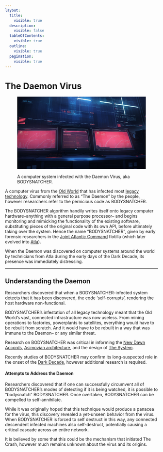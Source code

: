 ```yaml
---
layout:
  title:
    visible: true
  description:
    visible: false
  tableOfContents:
    visible: true
  outline:
    visible: true
  pagination:
    visible: true
---
```


# The Daemon Virus

<figure><img src="../../.gitbook/assets/daemon.png" alt="" width="563"><figcaption><p>A computer system infected with the Daemon Virus, aka BODYSNATCHER.</p></figcaption></figure>

A computer virus from the [Old World](../history/the-old-world.md) that has infected most [legacy technology](legacy-tech.md). Commonly referred to as “The Daemon” by the people, however researchers refer to the pernicious code as BODYSNATCHER.

The BODYSNATCHER algorithm handily writes itself onto legacy computer hardware–anything with a general purpose processor– and begins monitoring and mimicking the functionality of the existing software, substituting pieces of the original code with its own API, before ultimately taking over the system. Hence the name “BODYSNATCHER”, given by early forensic researchers in the [Joint Atlantic Command](../../nations/gata/history/the-joint-atlantic-command-jac.md) flotilla (which later evolved into [Atla](../../nations/gata/key-locations/atla.md)).

When the Daemon was discovered on computer systems around the world by technicians from Atla during the early days of the Dark Decade, its presence was immediately distressing.

***

## Understanding the Daemon

Researchers discovered that when a BODYSNATCHER-infected system detects that it has been discovered, the code ‘self-corrupts’, rendering the host hardware non-functional.

BODYSNATCHER’s infestation of all legacy technology meant that the Old World’s vast, connected infrastructure was now useless. From mining operations to factories, powerplants to satellites, everything would have to be rebuilt from scratch. And it would have to be rebuilt in a way that was immune to the Daemon– or any similar threat.

Research on BODYSNATCHER was critical in informing the [New Dawn Accords](../../nations/gata/politics/new-dawn-accords.md), [Asimovian architecture](asimovian-architecture.md), and the design of [The System](../../nations/gata/politics/the-system.md).

Recently studies of BODYSNATCHER may confirm its long-suspected role in the onset of the [Dark Decade](../history/the-dark-decade.md), however additional research is required.

#### Attempts to Address the Daemon

Researchers discovered that if one can successfully circumvent all of BODYSNATCHER’s modes of detecting if it is being watched, it is possible to “bodysnatch” BODYSNATCHER. Once overtaken, BODYSNATCHER can be compelled to self-annihilate.

While it was originally hoped that this technique would produce a panacea for the virus, this discovery revealed a yet-unseen behavior from the virus. When BODYSNATCHER is forced to self destruct in this way, any connected descendent infected machines also self-destruct, potentially causing a critical cascade across an entire network.

It is believed by some that this could be the mechanism that initiated The Crash, however much remains unknown about the virus and its origins.
